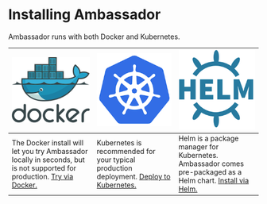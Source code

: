 # Installing Ambassador

Ambassador runs with both Docker and Kubernetes. 

| [![Docker](/images/docker.png)](docker) | [![Kubernetes](/images/kubernetes.png)](getting-started) | [![Helm](/images/helm.png)](helm) |
| --- | --- | --- |
| The Docker install will let you try Ambassador locally in seconds, but is not supported for production. [Try via Docker.](docker) | Kubernetes is recommended for your typical production deployment. [Deploy to Kubernetes.](getting-started) | Helm is a package manager for Kubernetes. Ambassador comes pre-packaged as a Helm chart. [Install via Helm.](helm) |
